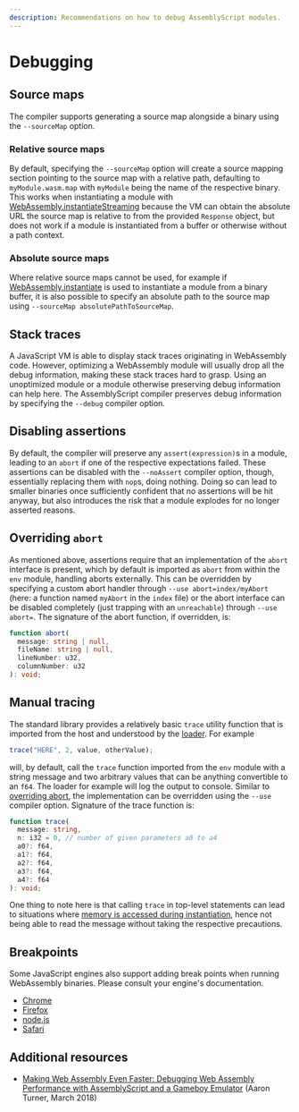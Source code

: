 ```yaml
---
description: Recommendations on how to debug AssemblyScript modules.
---
```


# Debugging

## Source maps

The compiler supports generating a source map alongside a binary using the `--sourceMap` option.

### Relative source maps

By default, specifying the `--sourceMap` option will create a source mapping section pointing to the source map with a relative path, defaulting to `myModule.wasm.map` with `myModule` being the name of the respective binary. This works when instantiating a module with [WebAssembly.instantiateStreaming](https://developer.mozilla.org/en-US/docs/Web/JavaScript/Reference/Global_Objects/WebAssembly/instantiateStreaming) because the VM can obtain the absolute URL the source map is relative to from the provided `Response` object, but does not work if a module is instantiated from a buffer or otherwise without a path context.

### Absolute source maps

Where relative source maps cannot be used, for example if [WebAssembly.instantiate](https://developer.mozilla.org/en-US/docs/Web/JavaScript/Reference/Global_Objects/WebAssembly/instantiate) is used to instantiate a module from a binary buffer, it is also possible to specify an absolute path to the source map using `--sourceMap absolutePathToSourceMap`.

## Stack traces

A JavaScript VM is able to display stack traces originating in WebAssembly code. However, optimizing a WebAssembly module will usually drop all the debug information, making these stack traces hard to grasp. Using an unoptimized module or a module otherwise preserving debug information can help here. The AssemblyScript compiler preserves debug information by specifying the `--debug` compiler option.

## Disabling assertions

By default, the compiler will preserve any `assert(expression)`s in a module, leading to an `abort` if one of the respective expectations failed. These assertions can be disabled with the `--noAssert` compiler option, though, essentially replacing them with `nop`s, doing nothing. Doing so can lead to smaller binaries once sufficiently confident that no assertions will be hit anyway, but also introduces the risk that a module explodes for no longer asserted reasons.

## Overriding `abort`

As mentioned above, assertions require that an implementation of the `abort` interface is present, which by default is imported as `abort` from within the `env` module, handling aborts externally. This can be overridden by specifying a custom abort handler through `--use abort=index/myAbort` \(here: a function named `myAbort` in the `index` file\) or the abort interface can be disabled completely \(just trapping with an `unreachable`\) through `--use abort=`. The signature of the abort function, if overridden, is:

```typescript
function abort(
  message: string | null,
  fileName: string | null,
  lineNumber: u32,
  columnNumber: u32
): void;
```

## Manual tracing

The standard library provides a relatively basic `trace` utility function that is imported from the host and understood by the [loader](../basics/loader.md). For example

```typescript
trace("HERE", 2, value, otherValue);
```

will, by default, call the `trace` function imported from the `env` module with a string message and two arbitrary values that can be anything convertible to an `f64`. The loader for example will log the output to console. Similar to [overriding abort](debugging.md#overriding-abort), the implementation can be overridden using the `--use` compiler option. Signature of the trace function is:

```typescript
function trace(
  message: string,
  n: i32 = 0, // number of given parameters a0 to a4
  a0?: f64,
  a1?: f64,
  a2?: f64,
  a3?: f64,
  a4?: f64
): void;
```

One thing to note here is that calling `trace` in top-level statements can lead to situations where [memory is accessed during instantiation](memory.md#accessing-memory-during-instantiation), hence not being able to read the message without taking the respective precautions.

## Breakpoints

Some JavaScript engines also support adding break points when running WebAssembly binaries. Please consult your engine's documentation.

* [Chrome](https://developers.google.com/web/tools/chrome-devtools/javascript/breakpoints)
* [Firefox](https://developer.mozilla.org/en-US/docs/Tools/Debugger/How_to/Set_a_breakpoint)
* [node.js](https://nodejs.org/api/debugger.html)
* [Safari](https://support.apple.com/de-de/guide/safari-developer/dev5e4caf347/mac)

## Additional resources

* [Making Web Assembly Even Faster: Debugging Web Assembly Performance with AssemblyScript and a Gameboy Emulator](https://medium.com/@torch2424/making-web-assembly-even-faster-debugging-web-assembly-performance-with-assemblyscript-and-a-4d30cb6463f1) \(Aaron Turner, March 2018\)

